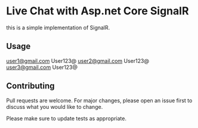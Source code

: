 # Live Chat with Asp.net Core SignalR

this is a simple implementation of SignalR.


## Usage

user1@gmail.com User123@
user2@gmail.com User123@
user3@gmail.com User123@

## Contributing
Pull requests are welcome. For major changes, please open an issue first to discuss what you would like to change.

Please make sure to update tests as appropriate.

